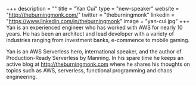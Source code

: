 +++
description = ""
title = "Yan Cui"
type = "new-speaker"
website = "http://theburningmonk.com/"
twitter = "theburningmonk"
linkedin = "https://www.linkedin.com/in/theburningmonk"
image = "yan-cui.jpg"
+++
Yan is an experienced engineer who has worked with AWS for nearly 10 years. He has been an architect and lead developer with a variety of industries ranging from investment banks, e-commence to mobile gaming.

Yan is an AWS Serverless hero, international speaker, and the author of Production-Ready Serverless by Manning. In his spare time he keeps an active blog at http://theburningmonk.com where he shares his thoughts on topics such as AWS, serverless, functional programming and chaos engineering.